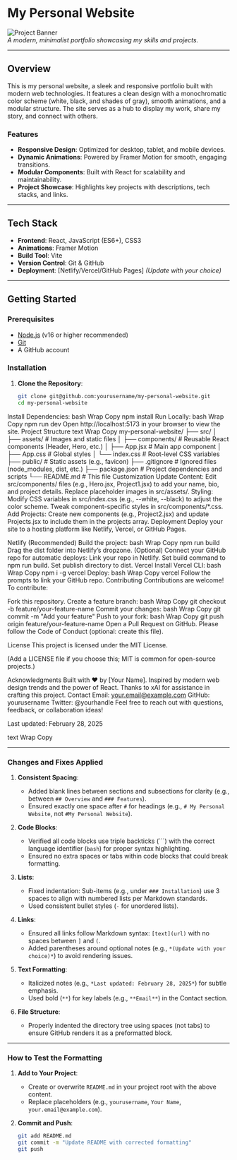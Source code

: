 # My Personal Website

![Project Banner](https://via.placeholder.com/1200x600.png?text=My+Personal+Website)  
*A modern, minimalist portfolio showcasing my skills and projects.*

---

## Overview

This is my personal website, a sleek and responsive portfolio built with modern web technologies. It features a clean design with a monochromatic color scheme (white, black, and shades of gray), smooth animations, and a modular structure. The site serves as a hub to display my work, share my story, and connect with others.

### Features

- **Responsive Design**: Optimized for desktop, tablet, and mobile devices.
- **Dynamic Animations**: Powered by Framer Motion for smooth, engaging transitions.
- **Modular Components**: Built with React for scalability and maintainability.
- **Project Showcase**: Highlights key projects with descriptions, tech stacks, and links.

---

## Tech Stack

- **Frontend**: React, JavaScript (ES6+), CSS3
- **Animations**: Framer Motion
- **Build Tool**: Vite
- **Version Control**: Git & GitHub
- **Deployment**: [Netlify/Vercel/GitHub Pages] *(Update with your choice)*

---

## Getting Started

### Prerequisites

- [Node.js](https://nodejs.org/) (v16 or higher recommended)
- [Git](https://git-scm.com/)
- A GitHub account

### Installation

1. **Clone the Repository**:
   ```bash
   git clone git@github.com:yourusername/my-personal-website.git
   cd my-personal-website
Install Dependencies:
bash
Wrap
Copy
npm install
Run Locally:
bash
Wrap
Copy
npm run dev
Open http://localhost:5173 in your browser to view the site.
Project Structure
text
Wrap
Copy
my-personal-website/
├── src/
│   ├── assets/           # Images and static files
│   ├── components/       # Reusable React components (Header, Hero, etc.)
│   ├── App.jsx           # Main app component
│   ├── App.css           # Global styles
│   └── index.css         # Root-level CSS variables
├── public/               # Static assets (e.g., favicon)
├── .gitignore            # Ignored files (node_modules, dist, etc.)
├── package.json          # Project dependencies and scripts
└── README.md             # This file
Customization
Update Content:
Edit src/components/ files (e.g., Hero.jsx, Project1.jsx) to add your name, bio, and project details.
Replace placeholder images in src/assets/.
Styling:
Modify CSS variables in src/index.css (e.g., --white, --black) to adjust the color scheme.
Tweak component-specific styles in src/components/*.css.
Add Projects:
Create new components (e.g., Project2.jsx) and update Projects.jsx to include them in the projects array.
Deployment
Deploy your site to a hosting platform like Netlify, Vercel, or GitHub Pages.

Netlify (Recommended)
Build the project:
bash
Wrap
Copy
npm run build
Drag the dist folder into Netlify’s dropzone.
(Optional) Connect your GitHub repo for automatic deploys:
Link your repo in Netlify.
Set build command to npm run build.
Set publish directory to dist.
Vercel
Install Vercel CLI:
bash
Wrap
Copy
npm i -g vercel
Deploy:
bash
Wrap
Copy
vercel
Follow the prompts to link your GitHub repo.
Contributing
Contributions are welcome! To contribute:

Fork this repository.
Create a feature branch:
bash
Wrap
Copy
git checkout -b feature/your-feature-name
Commit your changes:
bash
Wrap
Copy
git commit -m "Add your feature"
Push to your fork:
bash
Wrap
Copy
git push origin feature/your-feature-name
Open a Pull Request on GitHub.
Please follow the Code of Conduct (optional: create this file).

License
This project is licensed under the MIT License.

(Add a LICENSE file if you choose this; MIT is common for open-source projects.)

Acknowledgments
Built with ❤️ by [Your Name].
Inspired by modern web design trends and the power of React.
Thanks to xAI for assistance in crafting this project.
Contact
Email: your.email@example.com
GitHub: yourusername
Twitter: @yourhandle
Feel free to reach out with questions, feedback, or collaboration ideas!

Last updated: February 28, 2025

text
Wrap
Copy

---

### Changes and Fixes Applied
1. **Consistent Spacing**:
   - Added blank lines between sections and subsections for clarity (e.g., between `## Overview` and `### Features`).
   - Ensured exactly one space after `#` for headings (e.g., `# My Personal Website`, not `#My Personal Website`).

2. **Code Blocks**:
   - Verified all code blocks use triple backticks (```) with the correct language identifier (`bash`) for proper syntax highlighting.
   - Ensured no extra spaces or tabs within code blocks that could break formatting.

3. **Lists**:
   - Fixed indentation: Sub-items (e.g., under `### Installation`) use 3 spaces to align with numbered lists per Markdown standards.
   - Used consistent bullet styles (`-` for unordered lists).

4. **Links**:
   - Ensured all links follow Markdown syntax: `[text](url)` with no spaces between `]` and `(`.
   - Added parentheses around optional notes (e.g., `*(Update with your choice)*`) to avoid rendering issues.

5. **Text Formatting**:
   - Italicized notes (e.g., `*Last updated: February 28, 2025*`) for subtle emphasis.
   - Used bold (`**`) for key labels (e.g., `**Email**`) in the Contact section.

6. **File Structure**:
   - Properly indented the directory tree using spaces (not tabs) to ensure GitHub renders it as a preformatted block.

---

### How to Test the Formatting
1. **Add to Your Project**:
   - Create or overwrite `README.md` in your project root with the above content.
   - Replace placeholders (e.g., `yourusername`, `Your Name`, `your.email@example.com`).

2. **Commit and Push**:
   ```bash
   git add README.md
   git commit -m "Update README with corrected formatting"
   git push
